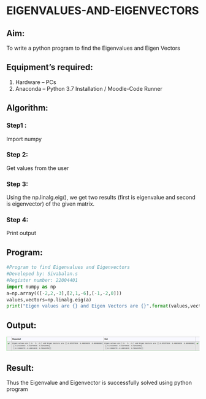 # EIGENVALUES-AND-EIGENVECTORS
## Aim:
To write a python program to find the Eigenvalues and Eigen Vectors
## Equipment’s required:
1. 	Hardware – PCs
2. 	Anaconda – Python 3.7 Installation / Moodle-Code Runner
## Algorithm:
### Step1 :
Import numpy
### Step 2:
Get values from the user 
### Step 3:
Using the np.linalg.eig(),  we get two results (first is eigenvalue and second is eigenvector) of the given matrix.
### Step 4:
Print output 

## Program:
```python
#Program to find Eigenvalues and Eigenvectors
#Developed by: Sivabalan.s
#Register number: 22004401
import numpy as np
a=np.array(([-2,2,-3],[2,1,-6],[-1,-2,0]))
values,vectors=np.linalg.eig(a)
print("Eigen values are {} and Eigen Vectors are {}".format(values,vectors))
```
## Output:
![output](/output0001.png)
## Result:
Thus the Eigenvalue and Eigenvector is successfully solved using python program
